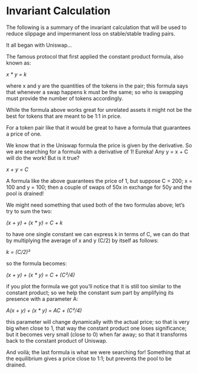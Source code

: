 # Invariant Calculation

The following is a summary of the invariant calculation that will be used to reduce slippage and impermanent loss on stable/stable trading pairs. 

It all began with Uniswap…

The famous protocol that first applied the constant product formula, also known as:

_x * y = k_

where x and y are the quantities of the tokens in the pair; this formula says that whenever a swap happens k must be the same; so who is swapping must provide the number of tokens accordingly.

While the formula above works great for unrelated assets it might not be the best for tokens that are meant to be 1:1 in price.

For a token pair like that it would be great to have a formula that guarantees a price of one.

We know that in the Uniswap formula the price is given by the derivative. So we are searching for a formula with a derivative of 1! Eureka! Any y = x + C will do the work! But is it true?

_x + y = C_

A formula like the above guarantees the price of 1, but suppose C = 200; x = 100 and y = 100; then a couple of swaps of 50x in exchange for 50y and the pool is drained!

We might need something that used both of the two formulas above; let’s try to sum the two:

_(x + y) + (x * y) = C + k_

to have one single constant we can express k in terms of C, we can do that by multiplying the average of x and y (C/2) by itself as follows:

_k = (C/2)²_

so the formula becomes:

_(x + y) + (x * y) = C + (C²/4)_

if you plot the formula we got you’ll notice that it is still too similar to the constant product; so we help the constant sum part by amplifying its presence with a parameter A:

_A(x + y) + (x * y) = AC + (C²/4)_

this parameter will change dynamically with the actual price; so that is very big when close to 1, that way the constant product one loses significance; but it becomes very small (close to 0) when far away; so that it transforms back to the constant product of Uniswap.

And voilà; the last formula is what we were searching for! Something that at the equilibrium gives a price close to 1:1; but prevents the pool to be drained.
